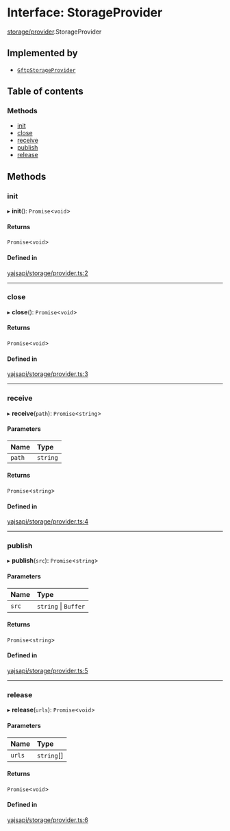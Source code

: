 # Interface: StorageProvider

[storage/provider](../modules/storage_provider.md).StorageProvider

## Implemented by

- [`GftpStorageProvider`](../classes/storage_gftp.GftpStorageProvider.md)

## Table of contents

### Methods

- [init](storage_provider.StorageProvider.md#init)
- [close](storage_provider.StorageProvider.md#close)
- [receive](storage_provider.StorageProvider.md#receive)
- [publish](storage_provider.StorageProvider.md#publish)
- [release](storage_provider.StorageProvider.md#release)

## Methods

### init

▸ **init**(): `Promise`<`void`\>

#### Returns

`Promise`<`void`\>

#### Defined in

[yajsapi/storage/provider.ts:2](https://github.com/golemfactory/yajsapi/blob/5793bb7/yajsapi/storage/provider.ts#L2)

___

### close

▸ **close**(): `Promise`<`void`\>

#### Returns

`Promise`<`void`\>

#### Defined in

[yajsapi/storage/provider.ts:3](https://github.com/golemfactory/yajsapi/blob/5793bb7/yajsapi/storage/provider.ts#L3)

___

### receive

▸ **receive**(`path`): `Promise`<`string`\>

#### Parameters

| Name | Type |
| :------ | :------ |
| `path` | `string` |

#### Returns

`Promise`<`string`\>

#### Defined in

[yajsapi/storage/provider.ts:4](https://github.com/golemfactory/yajsapi/blob/5793bb7/yajsapi/storage/provider.ts#L4)

___

### publish

▸ **publish**(`src`): `Promise`<`string`\>

#### Parameters

| Name | Type |
| :------ | :------ |
| `src` | `string` \| `Buffer` |

#### Returns

`Promise`<`string`\>

#### Defined in

[yajsapi/storage/provider.ts:5](https://github.com/golemfactory/yajsapi/blob/5793bb7/yajsapi/storage/provider.ts#L5)

___

### release

▸ **release**(`urls`): `Promise`<`void`\>

#### Parameters

| Name | Type |
| :------ | :------ |
| `urls` | `string`[] |

#### Returns

`Promise`<`void`\>

#### Defined in

[yajsapi/storage/provider.ts:6](https://github.com/golemfactory/yajsapi/blob/5793bb7/yajsapi/storage/provider.ts#L6)
